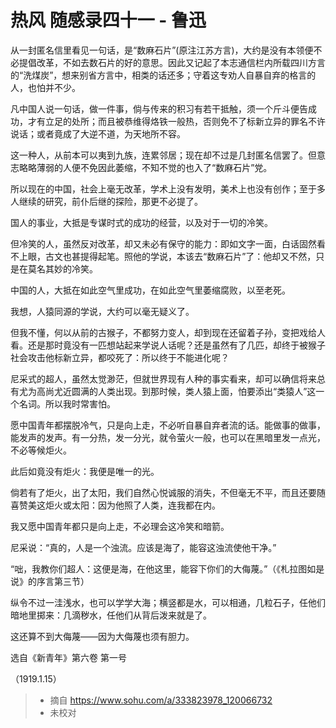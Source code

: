 # 热风 随感录四十一 - 鲁迅

从一封匿名信里看见一句话，是“数麻石片”(原注江苏方言)，大约是没有本领便不必提倡改革，不如去数石片的好的意思。因此又记起了本志通信栏内所载四川方言的“洗煤炭”，想来别省方言中，相类的话还多；守着这专劝人自暴自弃的格言的人，也怕并不少。

凡中国人说一句话，做一件事，倘与传来的积习有若干抵触，须一个斤斗便告成功，才有立足的处所；而且被恭维得烙铁一般热，否则免不了标新立异的罪名不许说话；或者竟成了大逆不道，为天地所不容。

这一种人，从前本可以夷到九族，连累邻居；现在却不过是几封匿名信罢了。但意志略略薄弱的人便不免因此萎缩，不知不觉的也入了“数麻石片”党。

所以现在的中国，社会上毫无改革，学术上没有发明，美术上也没有创作；至于多人继续的研究，前仆后继的探险，那更不必提了。

国人的事业，大抵是专谋时式的成功的经营，以及对于一切的冷笑。

但冷笑的人，虽然反对改革，却又未必有保守的能力：即如文字一面，白话固然看不上眼，古文也甚提得起笔。照他的学说，本该去“数麻石片”了：他却又不然，只是在莫名其妙的冷笑。

中国的人，大抵在如此空气里成功，在如此空气里萎缩腐败，以至老死。

我想，人猿同源的学说，大约可以毫无疑义了。

但我不懂，何以从前的古猴子，不都努力变人，却到现在还留着子孙，变把戏给人看。还是那时竟没有一匹想站起来学说人话呢？还是虽然有了几匹，却终于被猴子社会攻击他标新立异，都咬死了：所以终于不能进化呢？

尼采式的超人，虽然太觉渺茫，但就世界现有人种的事实看来，却可以确信将来总有尤为高尚尤近圆满的人类出现。到那时候，类人猿上面，怕要添出“类猿人”这一个名词。所以我时常害怕。

愿中国青年都摆脱冷气，只是向上走，不必听自暴自弃者流的话。能做事的做事，能发声的发声。有一分热，发一分光，就令萤火一般，也可以在黑暗里发一点光，不必等候炬火。

此后如竟没有炬火：我便是唯一的光。

倘若有了炬火，出了太阳，我们自然心悦诚服的消失，不但毫无不平，而且还要随喜赞美这炬火或太阳：因为他照了人类，连我都在内。

我又愿中国青年都只是向上走，不必理会这冷笑和暗箭。

尼采说：“真的，人是一个浊流。应该是海了，能容这浊流使他干净。”

“咄，我教你们超人：这便是海，在他这里，能容下你们的大侮蔑。”（《札拉图如是说》的序言第三节）

纵令不过一洼浅水，也可以学学大海；横竖都是水，可以相通，几粒石子，任他们暗地里掷来：几滴秽水，任他们从背后泼来就是了。

这还算不到大侮蔑——因为大侮蔑也须有胆力。

选自《新青年》第六卷 第一号

（1919.1.15）

> - 摘自 <https://www.sohu.com/a/333823978_120066732>
> - 未校对
